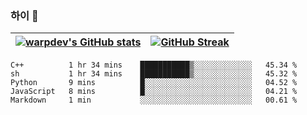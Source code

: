 
### 하이 👋
[![warpdev's GitHub stats](https://github-readme-stats.vercel.app/api?username=warpdev&show_icons=true&theme=vue-dark)](#) |[![GitHub Streak](https://github-readme-streak-stats.herokuapp.com/?user=warpdev&theme=dark)](#)
--- | --- |
<!--START_SECTION:waka-->
```text
C++          1 hr 34 mins    ███████████▒░░░░░░░░░░░░░   45.34 % 
sh           1 hr 34 mins    ███████████▒░░░░░░░░░░░░░   45.32 % 
Python       9 mins          █░░░░░░░░░░░░░░░░░░░░░░░░   04.52 % 
JavaScript   8 mins          █░░░░░░░░░░░░░░░░░░░░░░░░   04.21 % 
Markdown     1 min           ░░░░░░░░░░░░░░░░░░░░░░░░░   00.61 % 
```
<!--END_SECTION:waka-->

<!--
**warpdev/warpdev** is a ✨ _special_ ✨ repository because its `README.md` (this file) appears on your GitHub profile.

Here are some ideas to get you started:

- 🔭 I’m currently working on ...
- 🌱 I’m currently learning ...
- 👯 I’m looking to collaborate on ...
- 🤔 I’m looking for help with ...
- 💬 Ask me about ...
- 📫 How to reach me: ...
- 😄 Pronouns: ...
- ⚡ Fun fact: ...
-->
